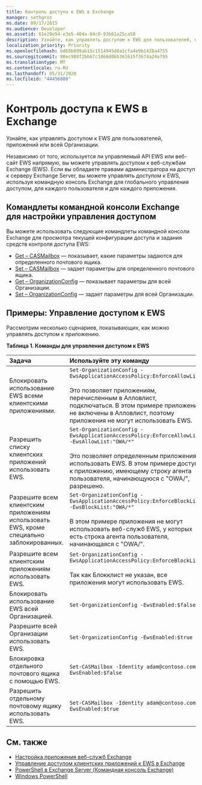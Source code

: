```yaml
---
title: Контроль доступа к EWS в Exchange
manager: sethgros
ms.date: 09/17/2015
ms.audience: Developer
ms.assetid: 61e29e54-e3e5-404a-84c0-93b61a25ca58
description: Узнайте, как управлять доступом к EWS для пользователей, приложений или всей Организации.
localization_priority: Priority
ms.openlocfilehash: bd65b099ab15c1514945d8a1cfa4e9b1428a4755
ms.sourcegitcommit: 88ec988f2bb67c1866d06b361615f3674a24e795
ms.translationtype: MT
ms.contentlocale: ru-RU
ms.lasthandoff: 05/31/2020
ms.locfileid: "44456880"
---
```

# <a name="control-access-to-ews-in-exchange"></a>Контроль доступа к EWS в Exchange

Узнайте, как управлять доступом к EWS для пользователей, приложений или всей Организации.
  
Независимо от того, используется ли управляемый API EWS или веб-сайт EWS напрямую, вы можете управлять доступом к веб-службам Exchange (EWS). Если вы обладаете правами администратора на доступ к серверу Exchange Server, вы можете управлять доступом к EWS, используя командную консоль Exchange для глобального управления доступом, для каждого пользователя и для каждого приложения.
  
## <a name="exchange-management-shell-cmdlets-for-configuring-access-control"></a>Командлеты командной консоли Exchange для настройки управления доступом
<a name="bk_Cmdlets"> </a>

Вы можете использовать следующие командлеты командной консоли Exchange для просмотра текущей конфигурации доступа и задания средств контроля доступа EWS:
  
- [Get – CASMailbox](https://technet.microsoft.com/library/bb124754.aspx) — показывает, какие параметры задаются для определенного почтового ящика.   
- [Set – CASMailbox](https://technet.microsoft.com/library/bb125264.aspx) — задает параметры для определенного почтового ящика.    
- [Get – OrganizationConfig](https://technet.microsoft.com/library/aa997571.aspx) — показывает параметры для всей Организации.    
- [Set – OrganizationConfig](https://technet.microsoft.com/library/aa997443.aspx) — задает параметры для всей Организации. 

<a name="bk_Examples"> </a>

## <a name="examples-controlling-access-to-ews"></a>Примеры: Управление доступом к EWS

Рассмотрим несколько сценариев, показывающих, как можно управлять доступом к приложению.
  
**Таблица 1. Команды для управления доступом к EWS**

|Задача |Используйте эту команду|
|:-----|:-----|
|Блокировать использование EWS всеми клиентскими приложениями. | `Set-OrganizationConfig -EwsApplicationAccessPolicy:EnforceAllowList`<br/><br/>Это позволяет приложениям, перечисленным в Алловлист, подключаться. В этом примере приложения не включены в Алловлист, поэтому приложения не могут использовать EWS. |
|Разрешить списку клиентских приложений использовать EWS. | `Set-OrganizationConfig -EwsApplicationAccessPolicy:EnforceAllowList -EwsAllowList:"OWA/*"`<br/><br/>Это позволяет определенным приложениям использовать EWS. В этом примере доступ к приложению, имеющему строку агента пользователя, начинающуюся с "OWA/", разрешено. |
|Разрешите всем клиентским приложениям использовать EWS, кроме специально заблокированных. | `Set-OrganizationConfig -EwsApplicationAccessPolicy:EnforceBlockList -EwsBlockList:"OWA/*"`<br/> <br/>В этом примере приложения не могут использовать веб-служб EWS, у которых есть строка агента пользователя, начинающаяся с "OWA/". |
|Разрешите всем клиентским приложениям использовать EWS. | `Set-OrganizationConfig -EwsApplicationAccessPolicy:EnforceBlockList` <br/><br/> Так как Блокклист не указан, все приложения могут использовать EWS. |
|Блокировать использование EWS всей Организацией. | `Set-OrganizationConfig -EwsEnabled:$false` |
|Разрешите всей Организации использовать EWS. | `Set-OrganizationConfig -EwsEnabled:$true`|
|Блокировка отдельного почтового ящика с помощью EWS. | `Set-CASMailbox -Identity adam@contoso.com -EwsEnabled:$false`|
|Разрешить отдельному почтовому ящику использовать EWS. | `Set-CASMailbox -Identity adam@contoso.com -EwsEnabled:$true`|
   
## <a name="see-also"></a>См. также

- [Настройка приложения веб-служб Exchange](setting-up-your-ews-application.md)    
- [Управление доступом клиентских приложений к EWS в Exchange](controlling-client-application-access-to-ews-in-exchange.md)   
- [PowerShell в Exchange Server (Командная консоль Exchange)](https://docs.microsoft.com/powershell/exchange/exchange-server/exchange-management-shell?view=exchange-ps) 
- [Windows PowerShell](https://msdn.microsoft.com/library/dd835506%28v=vs.85%29.aspx)
    

